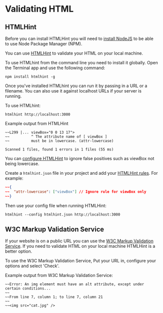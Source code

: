 # Validating HTML
## HTMLHint
Before you can install HTMLHint you will need to [install NodeJS](https://nodejs.org/en/) to be able to use Node Package Manager (NPM).

You can use [HTMLHint](https://htmlhint.com/docs/user-guide/getting-started) to validate your HTML on your local machine.

To use HTMLhint from the command line you need to install it globally. Open the Terminal app and use the following command:

```
npm install htmlhint -g
```

Once you've installed HTMLhint you can run it by passing in a URL or a filename. You can also use it against localhost URLs if your server is running.

To use HTMLhint:
```
htmlhint http://localhost:3000
```

Example output from HTMLHint
```
~~L299 |... viewBox="0 0 13 17">
~~          ^ The attribute name of [ viewBox ] 
~~          must be in lowercase. (attr-lowercase)

Scanned 1 files, found 1 errors in 1 files (55 ms)
```

You can [configure HTMLHint](https://htmlhint.com/docs/user-guide/configuration) to ignore false positives such as viewBox not being lowercase. 

Create a `htmlhint.json` file in your project and add your [HTMLHint rules](https://htmlhint.com/docs/user-guide/list-rules). For example:

```json
~~{
~~  "attr-lowercase": ["viewBox"] // Ignore rule for viewBox only
~~}
```

Then use your config file when running HTMLHint:
```
htmlhint --config htmlhint.json http://localhost:3000
```

## W3C Markup Validation Service
If your website is on a public URL you can use the [W3C Markup Validation Service](https://validator.w3.org/). If you need to validate HTML on your local machine HTMLHint is a better option.

To use the W3C Markup Validation Service, Put your URL in, configure your options and select 'Check'. 

Example output from W3C Markup Validation Service:
```
~~Error: An img element must have an alt attribute, except under certain conditions...
~~
~~From line 7, column 1; to line 7, column 21
~~
~~<img src="cat.jpg" />
```